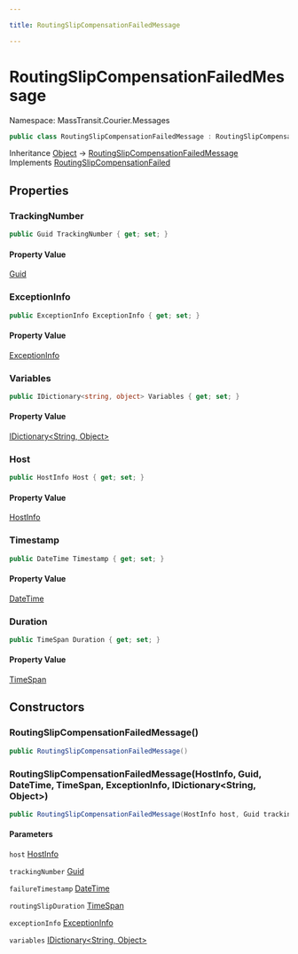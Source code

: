```yaml
---

title: RoutingSlipCompensationFailedMessage

---
```


# RoutingSlipCompensationFailedMessage

Namespace: MassTransit.Courier.Messages

```csharp
public class RoutingSlipCompensationFailedMessage : RoutingSlipCompensationFailed
```

Inheritance [Object](https://learn.microsoft.com/en-us/dotnet/api/system.object) → [RoutingSlipCompensationFailedMessage](../masstransit-courier-messages/routingslipcompensationfailedmessage)<br/>
Implements [RoutingSlipCompensationFailed](../masstransit-courier-contracts/routingslipcompensationfailed)

## Properties

### **TrackingNumber**

```csharp
public Guid TrackingNumber { get; set; }
```

#### Property Value

[Guid](https://learn.microsoft.com/en-us/dotnet/api/system.guid)<br/>

### **ExceptionInfo**

```csharp
public ExceptionInfo ExceptionInfo { get; set; }
```

#### Property Value

[ExceptionInfo](../masstransit/exceptioninfo)<br/>

### **Variables**

```csharp
public IDictionary<string, object> Variables { get; set; }
```

#### Property Value

[IDictionary\<String, Object\>](https://learn.microsoft.com/en-us/dotnet/api/system.collections.generic.idictionary-2)<br/>

### **Host**

```csharp
public HostInfo Host { get; set; }
```

#### Property Value

[HostInfo](../masstransit/hostinfo)<br/>

### **Timestamp**

```csharp
public DateTime Timestamp { get; set; }
```

#### Property Value

[DateTime](https://learn.microsoft.com/en-us/dotnet/api/system.datetime)<br/>

### **Duration**

```csharp
public TimeSpan Duration { get; set; }
```

#### Property Value

[TimeSpan](https://learn.microsoft.com/en-us/dotnet/api/system.timespan)<br/>

## Constructors

### **RoutingSlipCompensationFailedMessage()**

```csharp
public RoutingSlipCompensationFailedMessage()
```

### **RoutingSlipCompensationFailedMessage(HostInfo, Guid, DateTime, TimeSpan, ExceptionInfo, IDictionary\<String, Object\>)**

```csharp
public RoutingSlipCompensationFailedMessage(HostInfo host, Guid trackingNumber, DateTime failureTimestamp, TimeSpan routingSlipDuration, ExceptionInfo exceptionInfo, IDictionary<string, object> variables)
```

#### Parameters

`host` [HostInfo](../masstransit/hostinfo)<br/>

`trackingNumber` [Guid](https://learn.microsoft.com/en-us/dotnet/api/system.guid)<br/>

`failureTimestamp` [DateTime](https://learn.microsoft.com/en-us/dotnet/api/system.datetime)<br/>

`routingSlipDuration` [TimeSpan](https://learn.microsoft.com/en-us/dotnet/api/system.timespan)<br/>

`exceptionInfo` [ExceptionInfo](../masstransit/exceptioninfo)<br/>

`variables` [IDictionary\<String, Object\>](https://learn.microsoft.com/en-us/dotnet/api/system.collections.generic.idictionary-2)<br/>
